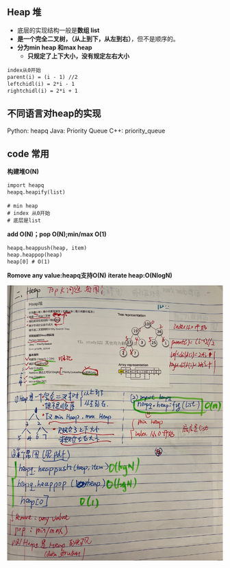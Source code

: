 ## Heap 堆

- 底层的实现结构一般是**数组 list**
- **是一个完全二叉树，（从上到下，从左到右）**，但不是顺序的。
- **分为min heap 和max heap**
  - **只规定了上下大小，没有规定左右大小**

```
index从0开始
parent(i) = (i - 1) //2
leftchidl(i) = 2*i - 1
rightchidl(i) = 2*i + 1
```

## 不同语言对heap的实现
Python: heapq
Java: Priority Queue
C++: priority_queue

## code 常用
**构建堆O(N)**
```
import heapq
heapq.heapify(list)

# min heap
# index 从0开始
# 底层是list
```
**add O(N)；pop O(N);min/max O(1)**
```
heapq.heappush(heap, item)
heap.heappop(heap)
heap[0] # O(1)
```
**Romove any value:heapq支持O(N)**
**iterate heap:O(NlogN)**

![a](https://github.com/SSRRBB/Leetcode/blob/main/Images/376.jpeg)
